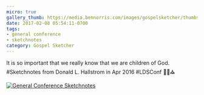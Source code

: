 ```yaml
---
micro: true
gallery_thumb: https://media.bennorris.com/images/gospelsketcher/thumbs/apr-16-1-hallstrom.jpg
date: 2017-02-08 05:54:11-0700
tags:
- general conference
- sketchnotes
category: Gospel Sketcher
---
```


It is so important that we really know that we are children of God. #Sketchnotes from Donald L. Hallstrom in Apr 2016 #LDSConf ✍🏼⛪️

[![General Conference Sketchnotes](https://media.bennorris.com/images/gospelsketcher/general-conference/apr-2016/apr-16-1-hallstrom.jpg)](https://media.bennorris.com/images/gospelsketcher/general-conference/apr-2016/apr-16-1-hallstrom.jpg)

